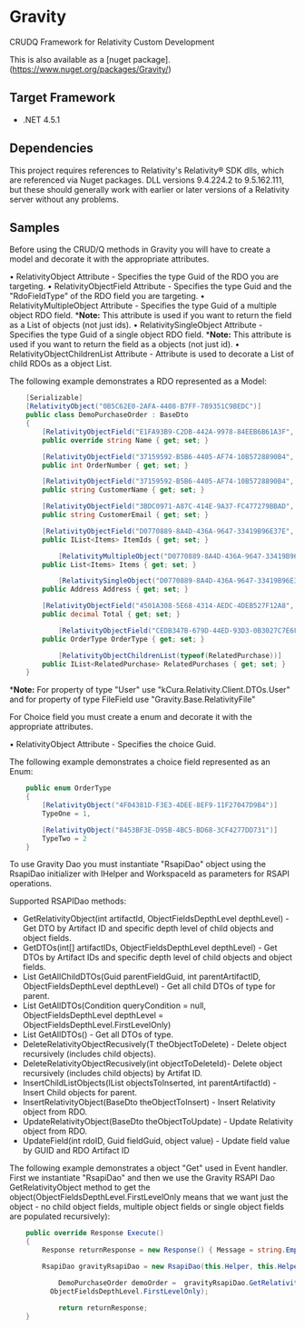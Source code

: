 # Gravity
CRUDQ Framework for Relativity Custom Development

This is also available as a [nuget package].(https://www.nuget.org/packages/Gravity/)

## Target Framework
* .NET 4.5.1

## Dependencies
This project requires references to Relativity's Relativity® SDK dlls, which are referenced via Nuget packages. DLL versions 9.4.224.2 to 9.5.162.111, but these should generally work with earlier or later versions of a Relativity server without any problems.

## Samples
Before using the CRUD/Q methods in Gravity you will have to create a model and decorate it with the appropriate attributes.

• RelativityObject Attribute - Specifies the type Guid of the RDO you are targeting.
• RelativityObjectField Attribute - Specifies the type Guid and the "RdoFieldType" of the RDO field you are targeting.
• RelativityMultipleObject Attribute - Specifies the type Guid of a multiple object RDO field.
     ***Note:** This attribute is used if you want to return the field as a List of objects (not just ids).
• RelativitySingleObject Attribute - Specifies the type Guid of a single object RDO field.
    ***Note:** This attribute is used if you want to return the field as a objects (not just id).
• RelativityObjectChildrenList Attribute - Attribute is used to decorate a List of child RDOs as a object List.

The following example demonstrates a RDO represented as a Model:
```csharp
	[Serializable]
	[RelativityObject("0B5C62E0-2AFA-4408-B7FF-789351C9BEDC")]
	public class DemoPurchaseOrder : BaseDto
	{
		[RelativityObjectField("E1FA93B9-C2DB-442A-9978-84EEB6B61A3F", (int)RdoFieldType.FixedLengthText, 255)]
		public override string Name { get; set; }

		[RelativityObjectField("37159592-B5B6-4405-AF74-10B5728890B4", (int)RdoFieldType.WholeNumber)]
		public int OrderNumber { get; set; }

		[RelativityObjectField("37159592-B5B6-4405-AF74-10B5728890B4", (int)RdoFieldType.FixedLengthText, 100)]
		public string CustomerName { get; set; }

		[RelativityObjectField("3BDC0971-A87C-414E-9A37-FC477279BBAD", (int)RdoFieldType.FixedLengthText, 100)]
		public string CustomerEmail { get; set; }

		[RelativityObjectField("D0770889-8A4D-436A-9647-33419B96E37E", (int)RdoFieldType.MultipleObject, typeof(Items))]
		public IList<Items> ItemIds { get; set; }

       		[RelativityMultipleObject("D0770889-8A4D-436A-9647-33419B96E37E", typeof(Items))]
		public List<Items> Items { get; set; }

       		[RelativitySingleObject("D0770889-8A4D-436A-9647-33419B96E37E", typeof(Address))]
		public Address Address { get; set; }

		[RelativityObjectField("4501A308-5E68-4314-AEDC-4DEB527F12A8", (int)RdoFieldType.Decimal)]
		public decimal Total { get; set; }

       		[RelativityObjectField("CEDB347B-679D-44ED-93D3-0B3027C7E6F5", (int)RdoFieldType.SingleChoice, typeof(OrderType))]
		public OrderType OrderType { get; set; }

        	[RelativityObjectChildrenList(typeof(RelatedPurchase))]
		public IList<RelatedPurchase> RelatedPurchases { get; set; }
	}
```

***Note:** For property of type "User" use "kCura.Relativity.Client.DTOs.User" and for property of type FileField use "Gravity.Base.RelativityFile"

For Choice field you must create a enum and decorate it with the appropriate attributes.

• RelativityObject Attribute - Specifies the choice Guid.

The following example demonstrates a choice field represented as an Enum:
```csharp
	public enum OrderType
	{
		[RelativityObject("4F04381D-F3E3-4DEE-8EF9-11F27047D9B4")]
		TypeOne = 1,

		[RelativityObject("8453BF3E-D95B-4BC5-BD68-3CF4277DD731")]
		TypeTwo = 2
	}
```

To use Gravity Dao you must instantiate "RsapiDao" object using the RsapiDao initializer with IHelper and WorkspaceId as parameters for RSAPI operations.

Supported RSAPIDao methods:
 - GetRelativityObject<T>(int artifactId, ObjectFieldsDepthLevel depthLevel) - Get DTO by Artifact ID and specific depth level of child objects and object     fields.
 - GetDTOs<T>(int[] artifactIDs, ObjectFieldsDepthLevel depthLevel) - Get DTOs by Artifact IDs and specific depth level of child objects and object
 fields.
 - List<T> GetAllChildDTOs<T>(Guid parentFieldGuid, int parentArtifactID, ObjectFieldsDepthLevel depthLevel) - Get all child DTOs of type for parent.
 - List<T> GetAllDTOs<T>(Condition queryCondition = null, ObjectFieldsDepthLevel depthLevel = ObjectFieldsDepthLevel.FirstLevelOnly)
 - List<T> GetAllDTOs<T>() - Get all DTOs of type.
 - DeleteRelativityObjectRecusively<T>(T theObjectToDelete) - Delete object recursively (includes child objects).
 - DeleteRelativityObjectRecusively<T>(int objectToDeleteId)- Delete object recursively (includes child objects) by Artifat ID.
 - InsertChildListObjects<T>(IList<T> objectsToInserted, int parentArtifactId) - Insert Child objects for parent.
 - InsertRelativityObject<T>(BaseDto theObjectToInsert) - Insert Relativity object from RDO.
 - UpdateRelativityObject<T>(BaseDto theObjectToUpdate) - Update Relativity object from RDO.
 - UpdateField<T>(int rdoID, Guid fieldGuid, object value) - Update field value by GUID and RDO Artifact ID


The following example demonstrates a object "Get" used in Event handler. First we instantiate "RsapiDao" and then we use the Gravity RSAPI Dao GetRelativityObject method to get the object(ObjectFieldsDepthLevel.FirstLevelOnly means that we want just the object - no child object fields, multiple object fields or single object fields are populated recursively):
```csharp
	public override Response Execute()
	{
		Response returnResponse = new Response() { Message = string.Empty, Success = true };

		RsapiDao gravityRsapiDao = new RsapiDao(this.Helper, this.Helper.GetActiveCaseID());

      		DemoPurchaseOrder demoOrder =  gravityRsapiDao.GetRelativityObject<DemoPurchaseOrder>(1047088,
		  ObjectFieldsDepthLevel.FirstLevelOnly);

       		return returnResponse;
	}
```





